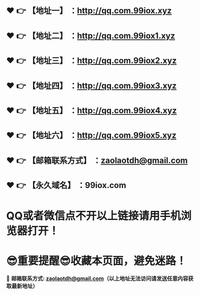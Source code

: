 :heart: :point_right: 【地址一】 ：http://qq.com.99iox.xyz
------
:heart: :point_right: 【地址二】 ：http://qq.com.99iox1.xyz
------
:heart: :point_right: 【地址三】 ：http://qq.com.99iox2.xyz
------
:heart: :point_right: 【地址四】 ：http://qq.com.99iox3.xyz
------
:heart: :point_right: 【地址五】 ：http://qq.com.99iox4.xyz
------
:heart: :point_right: 【地址六】 ：http://qq.com.99iox5.xyz
------
:heart: :point_right: 【邮箱联系方式】 ：zaolaotdh@gmail.com
------
:heart: :point_right: 【永久域名】 ：99iox.com
------
# QQ或者微信点不开以上链接请用手机浏览器打开！
# :sunglasses:重要提醒:sunglasses:收藏本页面，避免迷路！
:e-mail: __邮箱联系方式: zaolaotdh@gmail.com（以上地址无法访问请发送任意内容获取最新地址）__
